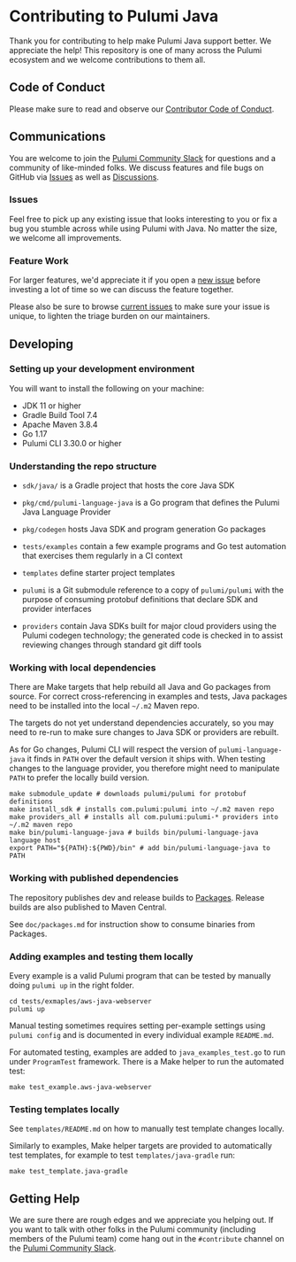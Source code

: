 # Contributing to Pulumi Java

Thank you for contributing to help make Pulumi Java support better. We
appreciate the help! This repository is one of many across the Pulumi
ecosystem and we welcome contributions to them all.

## Code of Conduct

Please make sure to read and observe our
[Contributor Code of Conduct](https://github.com/pulumi/pulumi/blob/master/CODE-OF-CONDUCT.md).

## Communications

You are welcome to join the [Pulumi Community Slack](https://slack.pulumi.com/)
for questions and a community of like-minded folks.
We discuss features and file bugs on GitHub via
[Issues](https://github.com/pulumi/pulumi-java/issues) as well as
[Discussions](https://github.com/pulumi/pulumi/discussions).

### Issues

Feel free to pick up any existing issue that looks interesting to you
or fix a bug you stumble across while using Pulumi with Java. No
matter the size, we welcome all improvements.

### Feature Work

For larger features, we'd appreciate it if you open a
[new issue](https://github.com/pulumi/pulumi-java/issues/new)
before investing a lot of time so we can discuss the feature together.

Please also be sure to browse
[current issues](https://github.com/pulumi/pulumi-java/issues)
to make sure your issue is unique, to lighten the triage burden on our maintainers.

## Developing

### Setting up your development environment

You will want to install the following on your machine:

- JDK 11 or higher
- Gradle Build Tool 7.4
- Apache Maven 3.8.4
- Go 1.17
- Pulumi CLI 3.30.0 or higher

### Understanding the repo structure

- `sdk/java/` is a Gradle project that hosts the core Java SDK

- `pkg/cmd/pulumi-language-java` is a Go program that defines the
  Pulumi Java Language Provider

- `pkg/codegen` hosts Java SDK and program generation Go packages

- `tests/examples` contain a few example programs and Go test
  automation that exercises them regularly in a CI context

- `templates` define starter project templates

- `pulumi` is a Git submodule reference to a copy of `pulumi/pulumi`
  with the purpose of consuming protobuf definitions that declare SDK
  and provider interfaces

- `providers` contain Java SDKs built for major cloud providers using
  the Pulumi codegen technology; the generated code is checked in to
  assist reviewing changes through standard git diff tools

### Working with local dependencies

There are Make targets that help rebuild all Java and Go packages from
source. For correct cross-referencing in examples and tests, Java
packages need to be installed into the local `~/.m2` Maven repo.

The targets do not yet understand dependencies accurately, so you may
need to re-run to make sure changes to Java SDK or providers are
rebuilt.

As for Go changes, Pulumi CLI will respect the version of
`pulumi-language-java` it finds in `PATH` over the default version it
ships with. When testing changes to the language provider, you
therefore might need to manipulate `PATH` to prefer the locally build
version.

```shell
make submodule_update # downloads pulumi/pulumi for protobuf definitions
make install_sdk # installs com.pulumi:pulumi into ~/.m2 maven repo
make providers_all # installs all com.pulumi:pulumi-* providers into ~/.m2 maven repo
make bin/pulumi-language-java # builds bin/pulumi-language-java language host
export PATH="${PATH}:${PWD}/bin" # add bin/pulumi-language-java to PATH
```

### Working with published dependencies

The repository publishes dev and release builds to
[Packages](https://github.com/orgs/pulumi/packages?repo_name=pulumi-java).
Release builds are also published to Maven Central.

See `doc/packages.md` for instruction show to consume binaries from
Packages.

### Adding examples and testing them locally

Every example is a valid Pulumi program that can be tested by manually
doing `pulumi up` in the right folder.

```
cd tests/exmaples/aws-java-webserver
pulumi up
```

Manual testing sometimes requires setting per-example settings using
`pulumi config` and is documented in every individual example
`README.md`.

For automated testing, examples are added to `java_examples_test.go`
to run under `ProgramTest` framework. There is a Make helper to run
the automated test:

```
make test_example.aws-java-webserver
```


### Testing templates locally

See `templates/README.md` on how to manually test template changes
locally.

Similarly to examples, Make helper targets are provided to
automatically test templates, for example to test
`templates/java-gradle` run:

```
make test_template.java-gradle
```


## Getting Help

We are sure there are rough edges and we appreciate you helping out.
If you want to talk with other folks in the Pulumi community
(including members of the Pulumi team) come hang out in the
`#contribute` channel on the
[Pulumi Community Slack](https://slack.pulumi.com/).
